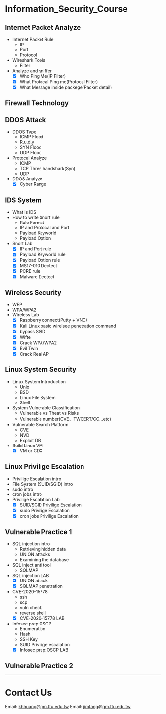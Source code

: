 # Information_Security_Course

## Internet Packet Analyze
* Internet Packet Rule
  - IP
  - Port
  - Protocol
* Wireshark Tools
  - Filter
* Analyze and sniffer
  - [x] Who Ping Me(IP Filter)
  - [x] What Protocal Ping me(Protocal Filter)
  - [x] What Message inside packege(Packet detail)

## Firewall Technology

## DDOS Attack
  * DDOS Type
    - ICMP Flood
    - R.u.d.y
    - SYN Flood
    - UDP Flood
  * Protocal Analyze
    - ICMP
    - TCP Three handshark(Syn)
    - UDP
  * DDOS Analyze
    - [x] Cyber Range
## IDS System
  * What is IDS
  * How to write Snort rule
    * Rule Format
    * IP and Protocal and Port
    * Payload Keyworld
    * Payload Option
  * Snort Lab
    - [x] IP and Port rule
    - [x] Payload Keyworld rule
    - [x] Payload Option rule
    - [x] MS17-010 Dectect
    - [x] PCRE rule
    - [x] Malware Dectect
## Wireless Security
  * WEP
  * WPA/WPA2
  * Wireless Lab
    - [x] Raspberry connect(Putty + VNC)
    - [x] Kali Linux basic wirelsee penetration command
    - [x] bypass SSID
    - [x] Wifte
    - [x] Crack WPA/WPA2
    - [x] Evil Twin
    - [x] Crack Real AP
## Linux System Security
  * Linux System Introduction
    - Unix
    - BSD
    - Linux File System
    - Shell
  * System Vulnerable Classification
    - Vulnerable vs Theat vs Risks
    - Vulnerable number(CVE、TWCERT/CC...etc)
  * Vulnerable Search Platform
    - CVE
    - NVD
    - Exploit DB
  * Build Linux VM
    - [x] VM or CDX
## Linux Privilige Escalation
  * Privilige Escalation intro
  * File System (SUID/SGID) intro
  * sudo intro
  * cron jobs intro
  * Privilige Escalation Lab
    - [x] SUID/SGID Privilige Escalation
    - [x] sudo Privilige Escalation
    - [x] cron jobs Privilige Escalation
## Vulnerable Practice 1
  * SQL injection intro
    * Retrieving hidden data
    * UNION attacks
    * Examining the database
  * SQL inject anti tool
    * SQLMAP
  * SQL injection LAB
    - [x] UNION attack
    - [x] SQLMAP penetration
  * CVE-2020-15778 
    * ssh
    * scp
    * vuln check
    * reverse shell
    - [x] CVE-2020-15778 LAB
  * Infosec prep:OSCP 
    * Enumeration
    * Hash
    * SSH Key
    * SUID Privilige escalation
    - [x] Infosec prep:OSCP LAB
## Vulnerable Practice 2


---------------------------------

# Contact Us
Email: khhuang@gm.ttu.edu.tw
Email: jimtang@gm.ttu.edu.tw
